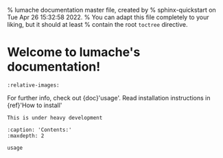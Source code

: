 % lumache documentation master file, created by
% sphinx-quickstart on Tue Apr 26 15:32:58 2022.
% You can adapt this file completely to your liking, but it should at least
% contain the root `toctree` directive.

# Welcome to lumache's documentation!

```{include} ../../README.md
:relative-images:
```

For further info, check out {doc}'usage'.
Read installation instructions in {ref}'How to install'

```{warning}
This is under heavy development
```

```{toctree}
:caption: 'Contents:'
:maxdepth: 2

usage
```



